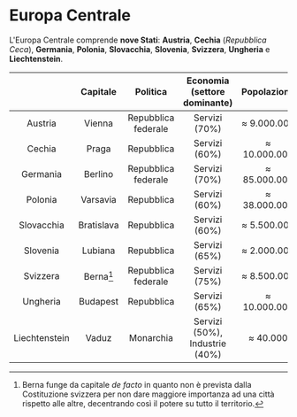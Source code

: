 # Europa Centrale

L'Europa Centrale comprende **nove Stati**: **Austria**, **Cechia** (*Repubblica
Ceca*), **Germania**, **Polonia**, **Slovacchia**, **Slovenia**,
**Svizzera**, **Ungheria** e **Liechtenstein**.

| | Capitale | Politica | Economia (settore dominante) | Popolazione |
| :-: | :-: | :-: | :-: | :-: |
| Austria | Vienna | Repubblica federale | Servizi (70%) | &thickapprox; 9.000.000 |
| Cechia | Praga | Repubblica | Servizi (60%) | &thickapprox; 10.000.000 |
| Germania | Berlino | Repubblica federale | Servizi (70%) | &thickapprox; 85.000.000 |
| Polonia | Varsavia | Repubblica | Servizi (60%) | &thickapprox; 38.000.000 |
| Slovacchia | Bratislava | Repubblica | Servizi (60%) | &thickapprox; 5.500.000 |
| Slovenia | Lubiana | Repubblica | Servizi (65%) | &thickapprox; 2.000.000 |
| Svizzera | Berna[^1] | Repubblica federale | Servizi (75%) | &thickapprox; 8.500.000 |
| Ungheria | Budapest | Repubblica | Servizi (65%) | &thickapprox; 10.000.000 |
| Liechtenstein | Vaduz | Monarchia | Servizi (50%), Industrie (40%) | &thickapprox; 40.000 |

[^1]: Berna funge da capitale *de facto* in quanto non è prevista dalla Costituzione
      svizzera per non dare maggiore importanza ad una città rispetto alle altre,
      decentrando così il potere su tutto il territorio.
